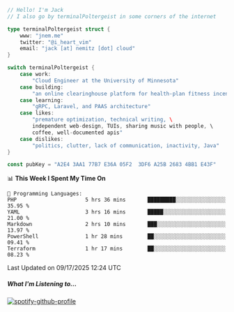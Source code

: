 ```go
// Hello! I'm Jack
// I also go by terminalPoltergeist in some corners of the internet

type terminalPoltergeist struct {
    www: "jnem.me"
    twitter: "@i_heart_vim"
    email: "jack [at] nemitz [dot] cloud"
}

switch terminalPoltergeist {
    case work:
        "Cloud Engineer at the University of Minnesota"
    case building:
        "an online clearinghouse platform for health-plan fitness incentive programs"
    case learning:
        "gRPC, Laravel, and PAAS architecture"
    case likes:
        "premature optimization, technical writing, \
        independent web-design, TUIs, sharing music with people, \
        coffee, well-documented apis"
    case dislikes:
        "politics, clutter, lack of communication, inactivity, Java"
}

const pubKey = "A2E4 3AA1 77B7 E36A 05F2  3DF6 A25B 2683 4BB1 E43F"
```

<!--START_SECTION:waka-->
📊 **This Week I Spent My Time On** 

```text
💬 Programming Languages: 
PHP                      5 hrs 36 mins       █████████░░░░░░░░░░░░░░░░   35.95 % 
YAML                     3 hrs 16 mins       █████░░░░░░░░░░░░░░░░░░░░   21.00 % 
Markdown                 2 hrs 10 mins       ███░░░░░░░░░░░░░░░░░░░░░░   13.97 % 
PowerShell               1 hr 28 mins        ██░░░░░░░░░░░░░░░░░░░░░░░   09.41 % 
Terraform                1 hr 17 mins        ██░░░░░░░░░░░░░░░░░░░░░░░   08.23 % 
```


 Last Updated on 09/17/2025 12:24 UTC
<!--END_SECTION:waka-->

##### What I'm Listening to...

[![spotify-github-profile](https://jnem.me/listening-item?maxAge=2592000)](https://jnem.me/listening)
